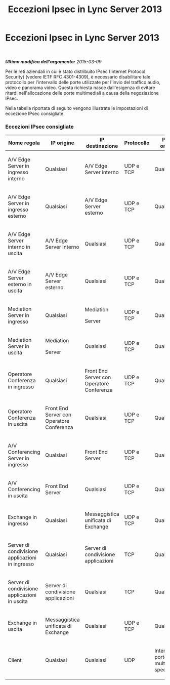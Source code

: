 ﻿---
title: Eccezioni Ipsec in Lync Server 2013
TOCTitle: Eccezioni Ipsec in Lync Server 2013
ms:assetid: 241f1eca-6f2f-44de-90b1-2cb659cbe27c
ms:mtpsurl: https://technet.microsoft.com/it-it/library/Gg425719(v=OCS.15)
ms:contentKeyID: 49299941
ms.date: 08/24/2015
mtps_version: v=OCS.15
ms.translationtype: HT
---

# Eccezioni Ipsec in Lync Server 2013

 

_**Ultima modifica dell'argomento:** 2015-03-09_

Per le reti aziendali in cui è stato distribuito IPsec (Internet Protocol Security) (vedere IETF RFC 4301-4309), è necessario disabilitare tale protocollo per l'intervallo delle porte utilizzate per l'invio del traffico audio, video e panorama video. Questa richiesta nasce dall'esigenza di evitare ritardi nell'allocazione delle porte multimediali a causa della negoziazione IPsec.

Nella tabella riportata di seguito vengono illustrate le impostazioni di eccezione IPsec consigliate.

### Eccezioni IPsec consigliate

<table style="width:100%;">
<colgroup>
<col style="width: 14%" />
<col style="width: 14%" />
<col style="width: 14%" />
<col style="width: 14%" />
<col style="width: 14%" />
<col style="width: 14%" />
<col style="width: 14%" />
</colgroup>
<thead>
<tr class="header">
<th>Nome regola</th>
<th>IP origine</th>
<th>IP destinazione</th>
<th>Protocollo</th>
<th>Porta origine</th>
<th>Porta destinazione</th>
<th>Requisito di autenticazione</th>
</tr>
</thead>
<tbody>
<tr class="odd">
<td><p>A/V Edge Server in ingresso interno</p></td>
<td><p>Qualsiasi</p></td>
<td><p>A/V Edge Server interno</p></td>
<td><p>UDP e TCP</p></td>
<td><p>Qualsiasi</p></td>
<td><p>Qualsiasi</p></td>
<td><p>Non autenticare</p></td>
</tr>
<tr class="even">
<td><p>A/V Edge Server in ingresso esterno</p></td>
<td><p>Qualsiasi</p></td>
<td><p>A/V Edge Server esterno</p></td>
<td><p>UDP e TCP</p></td>
<td><p>Qualsiasi</p></td>
<td><p>Qualsiasi</p></td>
<td><p>Non autenticare</p></td>
</tr>
<tr class="odd">
<td><p>A/V Edge Server interno in uscita</p></td>
<td><p>A/V Edge Server interno</p></td>
<td><p>Qualsiasi</p></td>
<td><p>UDP e TCP</p></td>
<td><p>Qualsiasi</p></td>
<td><p>Qualsiasi</p></td>
<td><p>Non autenticare</p></td>
</tr>
<tr class="even">
<td><p>A/V Edge Server esterno in uscita</p></td>
<td><p>A/V Edge Server esterno</p></td>
<td><p>Qualsiasi</p></td>
<td><p>UDP e TCP</p></td>
<td><p>Qualsiasi</p></td>
<td><p>Qualsiasi</p></td>
<td><p>Non autenticare</p></td>
</tr>
<tr class="odd">
<td><p>Mediation Server in ingresso</p></td>
<td><p>Qualsiasi</p></td>
<td><p>Mediation</p>
<p>Server</p></td>
<td><p>UDP e TCP</p></td>
<td><p>Qualsiasi</p></td>
<td><p>Qualsiasi</p></td>
<td><p>Non autenticare</p></td>
</tr>
<tr class="even">
<td><p>Mediation Server in uscita</p></td>
<td><p>Mediation</p>
<p>Server</p></td>
<td><p>Qualsiasi</p></td>
<td><p>UDP e TCP</p></td>
<td><p>Qualsiasi</p></td>
<td><p>Qualsiasi</p></td>
<td><p>Non autenticare</p></td>
</tr>
<tr class="odd">
<td><p>Operatore Conferenza in ingresso</p></td>
<td><p>Qualsiasi</p></td>
<td><p>Front End Server con Operatore Conferenza</p></td>
<td><p>UDP e TCP</p></td>
<td><p>Qualsiasi</p></td>
<td><p>Qualsiasi</p></td>
<td><p>Non autenticare</p></td>
</tr>
<tr class="even">
<td><p>Operatore Conferenza in uscita</p></td>
<td><p>Front End Server con Operatore Conferenza</p></td>
<td><p>Qualsiasi</p></td>
<td><p>UDP e TCP</p></td>
<td><p>Qualsiasi</p></td>
<td><p>Qualsiasi</p></td>
<td><p>Non autenticare</p></td>
</tr>
<tr class="odd">
<td><p>A/V Conferencing Server in ingresso</p></td>
<td><p>Qualsiasi</p></td>
<td><p>Front End Server</p></td>
<td><p>UDP e TCP</p></td>
<td><p>Qualsiasi</p></td>
<td><p>Qualsiasi</p></td>
<td><p>Non autenticare</p></td>
</tr>
<tr class="even">
<td><p>A/V Conferencing in uscita</p></td>
<td><p>Front End Server</p></td>
<td><p>Qualsiasi</p></td>
<td><p>UDP e TCP</p></td>
<td><p>Qualsiasi</p></td>
<td><p>Qualsiasi</p></td>
<td><p>Non autenticare</p></td>
</tr>
<tr class="odd">
<td><p>Exchange in ingresso</p></td>
<td><p>Qualsiasi</p></td>
<td><p>Messaggistica unificata di Exchange</p></td>
<td><p>UDP e TCP</p></td>
<td><p>Qualsiasi</p></td>
<td><p>Qualsiasi</p></td>
<td><p>Non autenticare</p></td>
</tr>
<tr class="even">
<td><p>Server di condivisione applicazioni in ingresso</p></td>
<td><p>Qualsiasi</p></td>
<td><p>Server di condivisione applicazioni</p></td>
<td><p>TCP</p></td>
<td><p>Qualsiasi</p></td>
<td><p>Qualsiasi</p></td>
<td><p>Non autenticare</p></td>
</tr>
<tr class="odd">
<td><p>Server di condivisione applicazioni in uscita</p></td>
<td><p>Server di condivisione applicazioni</p></td>
<td><p>Qualsiasi</p></td>
<td><p>TCP</p></td>
<td><p>Qualsiasi</p></td>
<td><p>Qualsiasi</p></td>
<td><p>Non autenticare</p></td>
</tr>
<tr class="even">
<td><p>Exchange in uscita</p></td>
<td><p>Messaggistica unificata di Exchange</p></td>
<td><p>Qualsiasi</p></td>
<td><p>UDP e TCP</p></td>
<td><p>Qualsiasi</p></td>
<td><p>Qualsiasi</p></td>
<td><p>Non autenticare</p></td>
</tr>
<tr class="odd">
<td><p>Client</p></td>
<td><p>Qualsiasi</p></td>
<td><p>Qualsiasi</p></td>
<td><p>UDP</p></td>
<td><p>Intervallo porte multimediali specificato</p></td>
<td><p>Qualsiasi</p></td>
<td><p>Non autenticare</p></td>
</tr>
</tbody>
</table>

